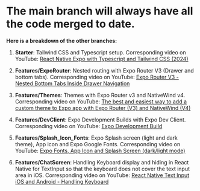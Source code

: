 # The main branch will always have all the code merged to date.

**Here is a breakdown of the other branches:**

1. **Starter**: Tailwind CSS and Typescript setup. Corresponding video on YouTube: [React Native Expo with Typescript and Tailwind CSS (2024)](https://www.youtube.com/watch?v=9SdmwQPblBI)

2. **Features/ExpoRouter**: Nested routing with Expo Router V3 (Drawer and bottom tabs). Corresponding video on YouTube: [Expo Router V3 - Nested Bottom Tabs Inside Drawer Navigation](https://youtu.be/wOdz4XyMU7c)

3. **Features/Themes**: Themes with Expo Router v3 and NativeWind v4. Corresponding video on YouTube: [The best and easiest way to add a custom theme to Expo app with Expo Router (V3) and NativeWind (V4)](https://youtu.be/O6SYukr2zd0)

4. **Features/DevClient**: Expo Development Builds with Expo Dev Client. Corresponding video on YouTube: [Expo Development Build](https://youtu.be/C04MMx3ucO0)

5. **Features/Splash_Icon_Fonts**: Expo Splash screen (light and dark theme), App icon and Expo Google Fonts. Corresponding video on YouTube: [Expo Fonts, App Icon and Splash Screen (dark/light mode)](https://youtu.be/jEKdBqTclME)

6. **Features/ChatScreen**: Handling Keyboard display and hiding in React Native for TextInput so that the keyboard does not cover the text input area in iOS. Corresponding video on YouTube: [React Native Text Input iOS and Android - Handling Keyboard](https://youtu.be/DuspDGuR58Q)
